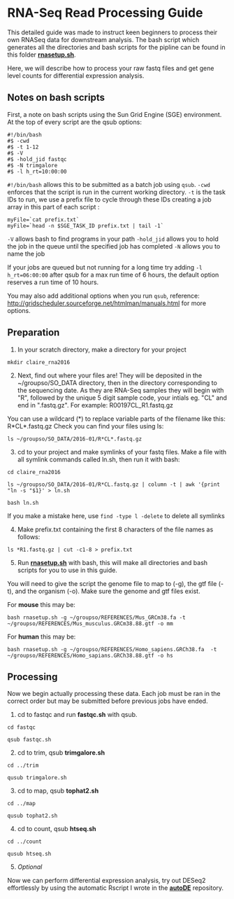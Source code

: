 # RNA-Seq Read Processing Guide

This detailed guide was made to instruct keen beginners to process their own RNASeq data for downstream analysis.
The bash script which generates all the directories and bash scripts for the pipline can be found in this folder [**rnasetup.sh**](rnasetup.sh).

Here, we will describe how to process your raw fastq files and get gene level counts for differential expression analysis.

## Notes on bash scripts

First, a note on bash scripts using the Sun Grid Engine (SGE) environment. 
At the top of every script are the qsub options:

```
#!/bin/bash
#$ -cwd
#$ -t 1-12
#$ -V
#$ -hold_jid fastqc
#$ -N trimgalore
#$ -l h_rt=10:00:00

```

```#!/bin/bash``` allows this to be submitted as a batch job using ```qsub```.
```-cwd``` enforces that the script is run in the current working directory.
```-t``` is the task IDs to run, we use a prefix file to cycle through these IDs creating a job array in this part of each script :

```
myFile=`cat prefix.txt`
myFile=`head -n $SGE_TASK_ID prefix.txt | tail -1`
```

```-V``` allows bash to find programs in your path
```-hold_jid``` allows you to hold the job in the queue until the specified job has completed
```-N``` allows you to name the job

If your jobs are queued but not running for a long time try adding ```-l h_rt=06:00:00``` after qsub for a max run time of 6 hours,
the default option reserves a run time of 10 hours.

You may also add additional options when you run ```qsub```, reference: http://gridscheduler.sourceforge.net/htmlman/manuals.html for more options.



## Preparation

1) In your scratch directory, make a directory for your project

``` 
mkdir claire_rna2016 

```
2) Next, find out where your files are!
They will be deposited in the ~/groupso/SO_DATA directory, then in the directory corresponding to the sequencing date.
As they are RNA-Seq samples they will begin with "R", followed by the unique 5 digit sample code, your intials eg. "CL" and end in ".fastq.gz". For example: R00197CL_R1.fastq.gz

You can use a wildcard (\*) to replace variable parts of the filename like this: R\*CL\*.fastq.gz
Check you can find your files using ls:

```
ls ~/groupso/SO_DATA/2016-01/R*CL*.fastq.gz
```

3) cd to your project and make symlinks of your fastq files.
Make a file with all symlink commands called ln.sh, then run it with bash:

```
cd claire_rna2016 

ls ~/groupso/SO_DATA/2016-01/R*CL.fastq.gz | column -t | awk '{print "ln -s "$1}' > ln.sh

bash ln.sh
```
If you make a mistake here, use ```find -type l -delete``` to delete all symlinks


4) Make prefix.txt containing the first 8 characters of the file names as follows:

```
ls *R1.fastq.gz | cut -c1-8 > prefix.txt
```

5) Run [**rnasetup.sh**](rnasetup.sh) with bash, this will make all directories and bash scripts for you to use in this guide.

You will need to give the script the genome file to map to (-g), the gtf file (-t), and the organism (-o).
Make sure the genome and gtf files exist.

For **mouse** this may be:

```
bash rnasetup.sh -g ~/groupso/REFERENCES/Mus_GRCm38.fa -t ~/groupso/REFERENCES/Mus_musculus.GRCm38.88.gtf -o mm

```
For **human** this may be:

```
bash rnasetup.sh -g ~/groupso/REFERENCES/Homo_sapiens.GRCh38.fa  -t ~/groupso/REFERENCES/Homo_sapians.GRCh38.88.gtf -o hs

```

## Processing

Now we begin actually processing these data. Each job must be ran in the correct order but may be submitted before previous jobs have ended.

1) cd to fastqc and run **fastqc.sh** with qsub.

```
cd fastqc 

qsub fastqc.sh

```

2) cd to trim, qsub **trimgalore.sh**

```
cd ../trim 

qusub trimgalore.sh

```

3) cd to map, qsub **tophat2.sh** 

```
cd ../map 

qusub tophat2.sh

```

4) cd to count, qsub **htseq.sh** 

```
cd ../count

qusub htseq.sh

```
5) *Optional* 

Now we can perform differential expression analysis, try out DESeq2 effortlessly by using the automatic Rscript I wrote in the [**autoDE**](../../../../autoDE) repository.



